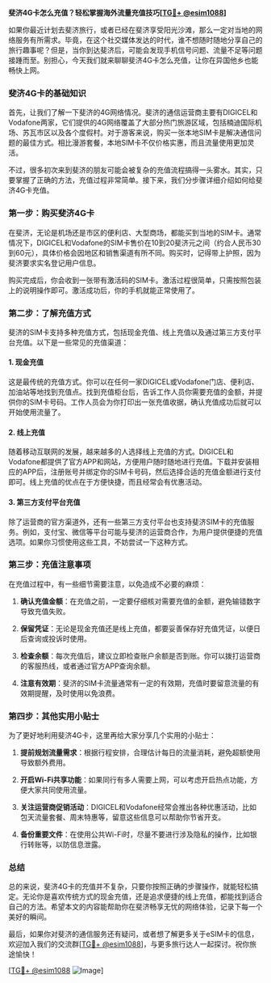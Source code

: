 **斐济4G卡怎么充值？轻松掌握海外流量充值技巧[[TG💪+ @esim1088](https://t.me/s/esim1088)]**

如果你最近计划去斐济旅行，或者已经在斐济享受阳光沙滩，那么一定对当地的网络服务有所需求。毕竟，在这个社交媒体发达的时代，谁不想随时随地分享自己的旅行趣事呢？但是，当你到达斐济后，可能会发现手机信号问题、流量不足等问题接踵而至。别担心，今天我们就来聊聊斐济4G卡怎么充值，让你在异国他乡也能畅快上网。

### 斐济4G卡的基础知识

首先，让我们了解一下斐济的4G网络情况。斐济的通信运营商主要有DIGICEL和Vodafone两家，它们提供的4G网络覆盖了大部分热门旅游区域，包括楠迪国际机场、苏瓦市区以及各个度假村。对于游客来说，购买一张本地SIM卡是解决通信问题的最佳方式。相比漫游套餐，本地SIM卡不仅价格实惠，而且流量使用更加灵活。

不过，很多初次来到斐济的朋友可能会被复杂的充值流程搞得一头雾水。其实，只要掌握了正确的方法，充值过程非常简单。接下来，我们分步骤详细介绍如何给斐济4G卡充值。

### 第一步：购买斐济4G卡

在斐济，无论是机场还是市区的便利店、大型商场，都能买到当地的SIM卡。通常情况下，DIGICEL和Vodafone的SIM卡售价在10到20斐济元之间（约合人民币30到60元），具体价格会因地区和销售渠道有所不同。购买时，记得带上护照，因为斐济要求实名登记用户信息。

购买完成后，你会收到一张带有激活码的SIM卡。激活过程很简单，只需按照包装上的说明操作即可。激活成功后，你的手机就能正常使用了。

### 第二步：了解充值方式

斐济的SIM卡支持多种充值方式，包括现金充值、线上充值以及通过第三方支付平台充值。以下是一些常见的充值渠道：

#### 1. 现金充值
这是最传统的充值方式。你可以在任何一家DIGICEL或Vodafone门店、便利店、加油站等地找到充值点。找到充值柜台后，告诉工作人员你需要充值的金额，并提供你的SIM卡号码。工作人员会为你打印出一张充值收据，确认充值成功后就可以开始使用流量了。

#### 2. 线上充值
随着移动互联网的发展，越来越多的人选择线上充值的方式。DIGICEL和Vodafone都提供了官方APP和网站，方便用户随时随地进行充值。下载并安装相应的APP后，注册账号并绑定你的SIM卡号码，然后选择合适的充值金额进行支付即可。线上充值的优点在于方便快捷，而且经常会有优惠活动。

#### 3. 第三方支付平台充值
除了运营商的官方渠道外，还有一些第三方支付平台也支持斐济SIM卡的充值服务。例如，支付宝、微信等平台可能与斐济的运营商合作，为用户提供便捷的充值选项。如果你习惯使用这些工具，不妨尝试一下这种方式。

### 第三步：充值注意事项

在充值过程中，有一些细节需要注意，以免造成不必要的麻烦：

1. **确认充值金额**：在充值之前，一定要仔细核对需要充值的金额，避免输错数字导致充值失败。
   
2. **保留凭证**：无论是现金充值还是线上充值，都要妥善保存好充值凭证，以便日后查询或投诉时使用。

3. **检查余额**：每次充值后，建议立即检查账户余额是否到账。你可以拨打运营商的客服热线，或者通过官方APP查询余额。

4. **注意有效期**：斐济的SIM卡流量通常有一定的有效期，充值时要留意流量的有效期提醒，及时使用以免浪费。

### 第四步：其他实用小贴士

为了更好地利用斐济4G卡，这里再给大家分享几个实用的小贴士：

1. **提前规划流量需求**：根据行程安排，合理估计每日的流量消耗，避免超额使用导致额外费用。

2. **开启Wi-Fi共享功能**：如果同行有多人需要上网，可以考虑开启热点功能，方便大家共同使用流量。

3. **关注运营商促销活动**：DIGICEL和Vodafone经常会推出各种优惠活动，比如包天流量套餐、周末特惠等，留意这些信息可以帮助你节省开支。

4. **备份重要文件**：在使用公共Wi-Fi时，尽量不要进行涉及隐私的操作，比如银行转账等，以防信息泄露。

### 总结

总的来说，斐济4G卡的充值并不复杂，只要你按照正确的步骤操作，就能轻松搞定。无论你是喜欢传统方式的现金充值，还是追求便捷的线上充值，都能找到适合自己的方法。希望本文的内容能帮助你在斐济畅享无忧的网络体验，记录下每一个美好的瞬间。

最后，如果你对斐济的通信服务还有疑问，或者想了解更多关于eSIM卡的信息，欢迎加入我们的交流群[[TG💪+ @esim1088](https://t.me/s/esim1088)]，与更多旅行达人一起探讨。祝你旅途愉快！

[[TG💪+ @esim1088](https://t.me/s/esim1088) ![Image](https://i.postimg.cc/4NQfJmqS/Snipaste-2025-05-13-00-14-12.png)]